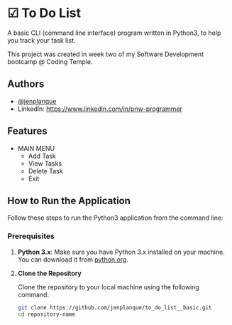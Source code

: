 
# ☑ To Do List

A basic CLI (command line interface) program written in Python3, to help you track your task list. 

This project was created in week two of my Software Development bootcamp @ Coding Temple.  
## Authors

- [@jenplanque](https://www.github.com/jenplanque)
- LinkedIn: https://www.linkedin.com/in/pnw-programmer



## Features

- MAIN MENU
    - Add Task
    - View Tasks
    - Delete Task
    - Exit

## How to Run the Application

Follow these steps to run the Python3 application from the command line:

### Prerequisites

1. **Python 3.x**: Make sure you have Python 3.x installed on your machine. You can download it from [python.org](https://www.python.org/).

2. **Clone the Repository**

   Clone the repository to your local machine using the following command:
   ```sh
   git clone https://github.com/jenplanque/to_do_list__basic.git
   cd repository-name
